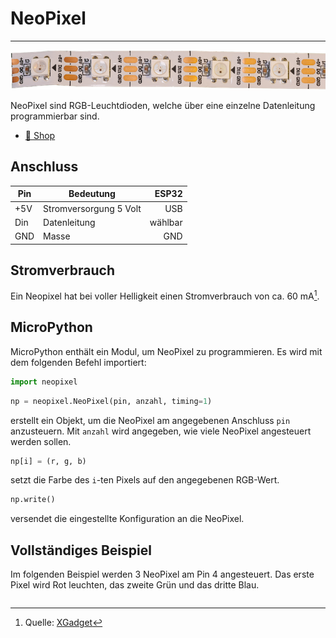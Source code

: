 # NeoPixel
---

![NeoPixel-Streifen](images/neopixel.png)

NeoPixel sind RGB-Leuchtdioden, welche über eine einzelne Datenleitung programmierbar sind.

* [:link: Shop][1]

## Anschluss

| Pin | Bedeutung              |   ESP32 |
| --- | ---------------------- | -------:|
| +5V | Stromversorgung 5 Volt |     USB |
| Din | Datenleitung           | wählbar |
| GND | Masse                  |     GND |

## Stromverbrauch

Ein Neopixel hat bei voller Helligkeit einen Stromverbrauch von ca. 60 mA[^1].

## MicroPython

MicroPython enthält ein Modul, um NeoPixel zu programmieren. Es wird mit dem folgenden Befehl importiert:

``` python
import neopixel
```

~~~ python
np = neopixel.NeoPixel(pin, anzahl, timing=1)
~~~
erstellt ein Objekt, um die NeoPixel am angegebenen Anschluss `pin` anzusteuern. Mit `anzahl` wird angegeben, wie viele NeoPixel angesteuert werden sollen.

~~~ python
np[i] = (r, g, b)
~~~
setzt die Farbe des `i`-ten Pixels auf den angegebenen RGB-Wert.

~~~ python
np.write()
~~~
versendet die eingestellte Konfiguration an die NeoPixel.

## Vollständiges Beispiel

Im folgenden Beispiel werden 3 NeoPixel am Pin 4 angesteuert. Das erste Pixel wird Rot leuchten, das zweite Grün und das dritte Blau.

``` python python/neopixel_test.py
```

[1]: https://www.bastelgarage.ch/ws2812b-60led-m-led-neopixel-strip-0-165m
[^1]: Quelle: [XGadget](https://www.xgadget.de/anleitung/ws2812b-maximale-laenge-stromversorgung/)
